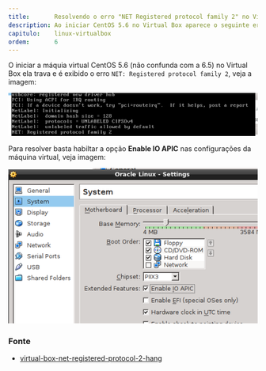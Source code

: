 ```yaml
---
title:       Resolvendo o erro "NET Registered protocol family 2" no Virtual Box
description: Ao iniciar CentOS 5.6 no Virtual Box aparece o seguinte erro "NET Registered protocol family 2"
capitulo:    linux-virtualbox
ordem:       6
---
```


O iniciar a máquia virtual CentOS 5.6 (não confunda com a 6.5) no Virtual Box ela trava e é exibido o erro
`NET: Registered protocol family 2`, veja a imagem:

![Imagem ilustrando erro na virtual box](vbox-hang-1.png "Imagem ilustrando erro na virtual box")

Para resolver basta habiltar a opção __Enable IO APIC__ nas configurações da máquina virtual, veja imagem:

![Imagem ilustrando erro na virtual box](vbox-hang-2.png "Imagem ilustrando erro na virtual box")


### Fonte

- [virtual-box-net-registered-protocol-2-hang](http://m04m.com/2012/01/13/virtual-box-net-registered-protocol-2-hang/)
